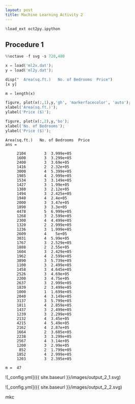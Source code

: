 ```yaml
---
layout: post
title: Machine Learning Activity 2
---
```


```python
%load_ext oct2py.ipython
```

## Procedure 1


```python
%%octave -f svg -s 720,480

x = load('ml2x.dat');
y = load('ml2y.dat');

disp("  Area(sq.ft.)   No. of Bedrooms  Price")
[x y]

m = length(x)

figure, plot(x(:,1),y,'gh', 'markerfacecolor', 'auto');
xlabel('Area(sq.ft.)');
ylabel('Price ($)');

figure, plot(x(:,2),y,'bo');
xlabel('No. of Bedrooms');
ylabel('Price ($)');
```


    Area(sq.ft.)   No. of Bedrooms  Price
    ans =
    
         2104        3  3.999e+05
         1600        3  3.299e+05
         2400        3  3.69e+05
         1416        2  2.32e+05
         3000        4  5.399e+05
         1985        4  2.999e+05
         1534        3  3.149e+05
         1427        3  1.99e+05
         1380        3  2.12e+05
         1494        3  2.425e+05
         1940        4  2.4e+05
         2000        3  3.47e+05
         1890        3  3.3e+05
         4478        5  6.999e+05
         1268        3  2.599e+05
         2300        4  4.499e+05
         1320        2  2.999e+05
         1236        3  1.999e+05
         2609        4    5e+05
         3031        4  5.99e+05
         1767        3  2.529e+05
         1888        2  2.55e+05
         1604        3  2.429e+05
         1962        4  2.599e+05
         3890        3  5.739e+05
         1100        3  2.499e+05
         1458        3  4.645e+05
         2526        3  4.69e+05
         2200        3  4.75e+05
         2637        3  2.999e+05
         1839        2  3.499e+05
         1000        1  1.699e+05
         2040        4  3.149e+05
         3137        3  5.799e+05
         1811        4  2.859e+05
         1437        3  2.499e+05
         1239        3  2.299e+05
         2132        4  3.45e+05
         4215        4  5.49e+05
         2162        4  2.87e+05
         1664        2  3.685e+05
         2238        3  3.299e+05
         2567        4  3.14e+05
         1200        3  2.99e+05
          852        2  1.799e+05
         1852        4  2.999e+05
         1203        3  2.395e+05
    
    m =  47



![_config.yml]({{ site.baseurl }}/images/output_2_1.svg)



![_config.yml]({{ site.baseurl }}/images/output_2_2.svg)


mkc

